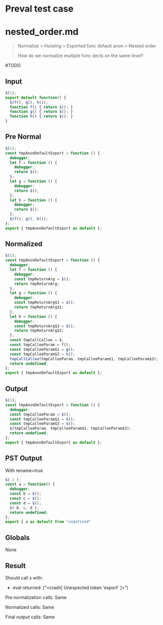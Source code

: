 # Preval test case

# nested_order.md

> Normalize > Hoisting > Exported func default anon > Nested order
>
> How do we normalize multiple func decls on the same level?

#TODO

## Input

`````js filename=intro
$(1);
export default function() {
  $(f(), g(), h());
  function f() { return $(); }
  function g() { return $(); }
  function h() { return $(); }
}
`````

## Pre Normal

`````js filename=intro
$(1);
const tmpAnonDefaultExport = function () {
  debugger;
  let f = function () {
    debugger;
    return $();
  };
  let g = function () {
    debugger;
    return $();
  };
  let h = function () {
    debugger;
    return $();
  };
  $(f(), g(), h());
};
export { tmpAnonDefaultExport as default };
`````

## Normalized

`````js filename=intro
$(1);
const tmpAnonDefaultExport = function () {
  debugger;
  let f = function () {
    debugger;
    const tmpReturnArg = $();
    return tmpReturnArg;
  };
  let g = function () {
    debugger;
    const tmpReturnArg$1 = $();
    return tmpReturnArg$1;
  };
  let h = function () {
    debugger;
    const tmpReturnArg$3 = $();
    return tmpReturnArg$3;
  };
  const tmpCallCallee = $;
  const tmpCalleeParam = f();
  const tmpCalleeParam$1 = g();
  const tmpCalleeParam$3 = h();
  tmpCallCallee(tmpCalleeParam, tmpCalleeParam$1, tmpCalleeParam$3);
  return undefined;
};
export { tmpAnonDefaultExport as default };
`````

## Output

`````js filename=intro
$(1);
const tmpAnonDefaultExport = function () {
  debugger;
  const tmpCalleeParam = $();
  const tmpCalleeParam$1 = $();
  const tmpCalleeParam$3 = $();
  $(tmpCalleeParam, tmpCalleeParam$1, tmpCalleeParam$3);
  return undefined;
};
export { tmpAnonDefaultExport as default };
`````

## PST Output

With rename=true

`````js filename=intro
$( 1 );
const a = function() {
  debugger;
  const b = $();
  const c = $();
  const d = $();
  $( b, c, d );
  return undefined;
};
export { a as default from "undefined"
`````

## Globals

None

## Result

Should call `$` with:
 - eval returned: ("<crash[ Unexpected token 'export' ]>")

Pre normalization calls: Same

Normalized calls: Same

Final output calls: Same
